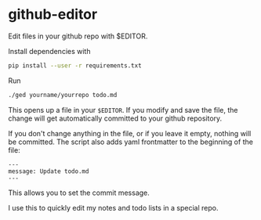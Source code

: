 # github-editor

Edit files in your github repo with $EDITOR.

Install dependencies with
```bash
pip install --user -r requirements.txt
```

Run
```bash
./ged yourname/yourrepo todo.md
```
This opens up a file in your `$EDITOR`.
If you modify and save the file, the change will get automatically committed to
your github repository.

If you don't change anything in the file, or if you leave it empty, nothing will be committed.
The script also adds yaml frontmatter to the beginning of the file:
```
---
message: Update todo.md
---
```
This allows you to set the commit message.

I use this to quickly edit my notes and todo lists in a special repo.
